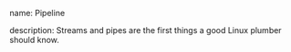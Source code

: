 name: Pipeline

description: Streams and pipes are the first things a good Linux plumber should know.
